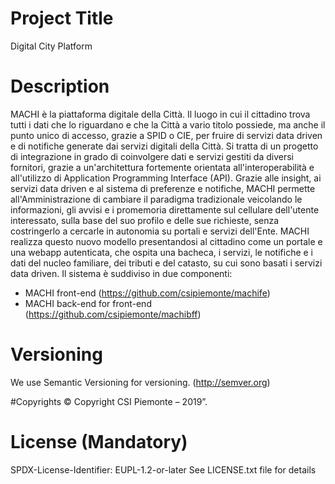 # Project Title
Digital City Platform

# Description
MACHI è la piattaforma digitale della Città. Il luogo in cui il cittadino trova tutti i dati che lo riguardano e che la Città a vario titolo possiede, ma anche il punto unico di accesso, grazie a SPID o CIE, per fruire di servizi data driven e di notifiche generate dai servizi digitali della Città.
Si tratta di un progetto di integrazione in grado di coinvolgere dati e servizi gestiti da diversi fornitori, grazie a un'architettura fortemente orientata all'interoperabilità e all'utilizzo di Application Programming Interface (API). Grazie alle insight, ai servizi data driven e al sistema di preferenze e notifiche, MACHI permette all'Amministrazione di cambiare il paradigma tradizionale veicolando le informazioni, gli avvisi e i promemoria direttamente sul cellulare dell'utente interessato, sulla base del suo profilo e delle sue richieste, senza costringerlo a cercarle in autonomia su portali e servizi dell'Ente. MACHI realizza questo nuovo modello presentandosi al cittadino come un portale e una webapp autenticata, che ospita una bacheca, i servizi, le notifiche e i dati del nucleo familiare, dei tributi e del catasto, su cui sono basati i servizi data driven.
Il sistema è suddiviso in due componenti:
- MACHI front-end (https://github.com/csipiemonte/machife)
- MACHI back-end for front-end (https://github.com/csipiemonte/machibff)

# Versioning
We use Semantic Versioning for versioning. (http://semver.org)

#Copyrights 
© Copyright CSI Piemonte – 2019”.

# License (Mandatory)
SPDX-License-Identifier: EUPL-1.2-or-later
See LICENSE.txt file for details
